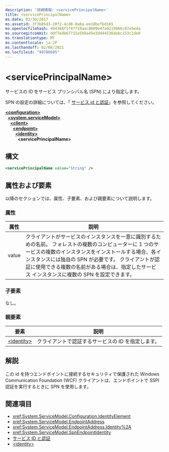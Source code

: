```yaml
---
description: '詳細情報: <servicePrincipalName>'
title: <servicePrincipalName>
ms.date: 03/30/2017
ms.assetid: 3f3b85d3-20f2-4cd8-8a6a-ee18befbd165
ms.openlocfilehash: 494368f1f47f10aac8009e47a9219966c87e5eda
ms.sourcegitcommit: ddf7edb67715a5b9a45e3dd44536dabc153c1de0
ms.translationtype: MT
ms.contentlocale: ja-JP
ms.lasthandoff: 02/06/2021
ms.locfileid: "99786695"
---
```

# \<servicePrincipalName>

サービスの ID をサービス プリンシパル名 (SPN) により指定します。  
  
SPN の設定の詳細については、「 [サービス id と認証](../../../wcf/feature-details/service-identity-and-authentication.md)」を参照してください。  
  
[**\<configuration>**](../configuration-element.md)\
&nbsp;&nbsp;[**\<system.serviceModel>**](system-servicemodel.md)\
&nbsp;&nbsp;&nbsp;&nbsp;[**\<client>**](client.md)\
&nbsp;&nbsp;&nbsp;&nbsp;&nbsp;&nbsp;[**\<endpoint>**](endpoint-of-client.md)\
&nbsp;&nbsp;&nbsp;&nbsp;&nbsp;&nbsp;&nbsp;&nbsp;[**\<identity>**](identity.md)\
&nbsp;&nbsp;&nbsp;&nbsp;&nbsp;&nbsp;&nbsp;&nbsp;&nbsp;&nbsp;**\<servicePrincipalName>**  
  
## <a name="syntax"></a>構文  
  
```xml  
<servicePrincipalName value="String" />
```  
  
## <a name="attributes-and-elements"></a>属性および要素  

 以降のセクションでは、属性、子要素、および親要素について説明します。  
  
### <a name="attributes"></a>属性  
  
|属性|説明|  
|---------------|-----------------|  
|value|クライアントがサービスのインスタンスを一意に識別するための名前。 フォレストの複数のコンピューターに 1 つのサービスの複数のインスタンスをインストールする場合、各インスタンスには独自の SPN が必要です。 クライアントが認証に使用できる複数の名前がある場合は、指定したサービス インスタンスに複数の SPN を設定できます。|  
  
### <a name="child-elements"></a>子要素  

 なし。  
  
### <a name="parent-elements"></a>親要素  
  
|要素|説明|  
|-------------|-----------------|  
|[\<identity>](identity.md)|クライアントで認証するサービスの ID を指定します。|  
  
## <a name="remarks"></a>解説  

 この id を持つエンドポイントに接続するセキュリティで保護された Windows Communication Foundation (WCF) クライアントは、エンドポイントで SSPI 認証を実行するときに SPN を使用します。  
  
## <a name="see-also"></a>関連項目

- <xref:System.ServiceModel.Configuration.IdentityElement>
- <xref:System.ServiceModel.EndpointAddress>
- <xref:System.ServiceModel.EndpointAddress.Identity%2A>
- <xref:System.ServiceModel.SpnEndpointIdentity>
- [サービス ID と認証](../../../wcf/feature-details/service-identity-and-authentication.md)
- [\<identity>](identity.md)
